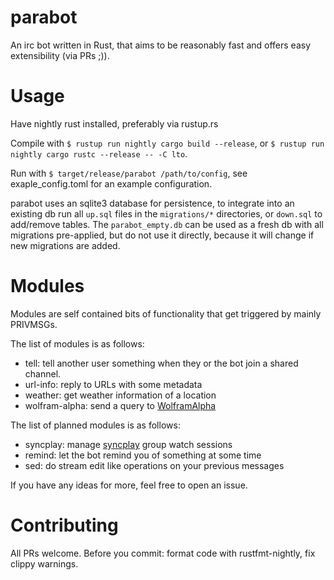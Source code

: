 # parabot
An irc bot written in Rust, that aims to be reasonably fast and offers easy extensibility (via PRs ;)).

# Usage
Have nightly rust installed, preferably via rustup.rs

Compile with ```$ rustup run nightly cargo build --release```, or ```$ rustup run nightly cargo rustc --release -- -C lto```.

Run with ```$ target/release/parabot /path/to/config```, see exaple_config.toml for an example configuration.

parabot uses an sqlite3 database for persistence, to integrate into an existing db run all ```up.sql``` files in the ```migrations/*``` directories, or ```down.sql``` to add/remove tables. The ```parabot_empty.db``` can be used as a fresh db with all migrations pre-applied, but do not use it directly, because it will change if new migrations are added.

# Modules
Modules are self contained bits of functionality that get triggered by mainly PRIVMSGs.

The list of modules is as follows:
* tell: tell another user something when they or the bot join a shared channel.
* url-info: reply to URLs with some metadata
* weather: get weather information of a location
* wolfram-alpha: send a query to [WolframAlpha](https://www.wolframalpha.com/)

The list of planned modules is as follows:
* syncplay: manage [syncplay](http://syncplay.pl/) group watch sessions
* remind: let the bot remind you of something at some time
* sed: do stream edit like operations on your previous messages

If you have any ideas for more, feel free to open an issue.

# Contributing
All PRs welcome. Before you commit: format code with rustfmt-nightly, fix clippy warnings.
